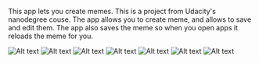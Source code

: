 This app lets you create memes.  This is a project from Udacity's nanodegree couse.
The app allows you to create meme, and allows to save and edit them.
The app also saves the meme so when you open apps it reloads the meme for you.

![Alt text](https://cloud.githubusercontent.com/assets/11162404/26059743/ccf11e1a-3950-11e7-9e79-fe1e70dfb2e0.png)
![Alt text](https://cloud.githubusercontent.com/assets/11162404/26059744/cdfcc9bc-3950-11e7-8727-a15428cee520.png)
![Alt text](https://cloud.githubusercontent.com/assets/11162404/26059746/cf426cd2-3950-11e7-9e14-5e9ef24ab71b.png)
![Alt text](https://cloud.githubusercontent.com/assets/11162404/26059748/d1243cec-3950-11e7-8b72-02659374709e.png)
![Alt text](https://cloud.githubusercontent.com/assets/11162404/26059749/d2e1fad8-3950-11e7-9939-8133126c6dc0.png)
![Alt text](https://cloud.githubusercontent.com/assets/11162404/26059756/d47e099a-3950-11e7-84e9-2d8565caca75.png)
![Alt text](https://cloud.githubusercontent.com/assets/11162404/26059758/d5941da6-3950-11e7-9c8e-51a40ce8faad.png)
